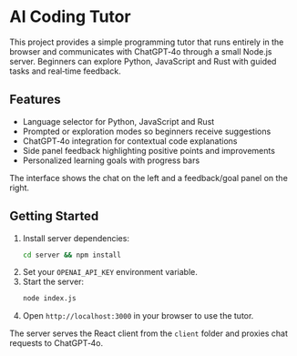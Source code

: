 # AI Coding Tutor

This project provides a simple programming tutor that runs entirely in the browser and communicates with ChatGPT‑4o through a small Node.js server. Beginners can explore Python, JavaScript and Rust with guided tasks and real‑time feedback.

## Features

- Language selector for Python, JavaScript and Rust
- Prompted or exploration modes so beginners receive suggestions
- ChatGPT‑4o integration for contextual code explanations
- Side panel feedback highlighting positive points and improvements
- Personalized learning goals with progress bars

The interface shows the chat on the left and a feedback/goal panel on the right.

## Getting Started

1. Install server dependencies:
   ```bash
   cd server && npm install
   ```
2. Set your `OPENAI_API_KEY` environment variable.
3. Start the server:
   ```bash
   node index.js
   ```
4. Open `http://localhost:3000` in your browser to use the tutor.

The server serves the React client from the `client` folder and proxies chat requests to ChatGPT‑4o.
